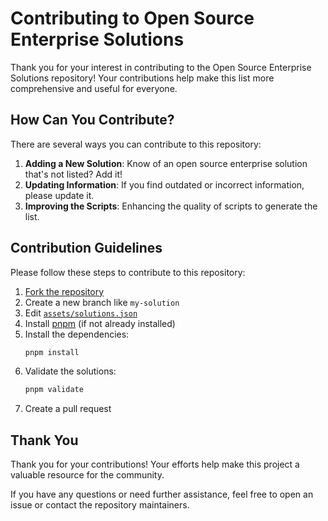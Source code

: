 # Contributing to Open Source Enterprise Solutions

Thank you for your interest in contributing to the Open Source Enterprise Solutions repository!
Your contributions help make this list more comprehensive and useful for everyone.

## How Can You Contribute?

There are several ways you can contribute to this repository:

1. **Adding a New Solution**: Know of an open source enterprise solution that's not listed? Add it!
2. **Updating Information**: If you find outdated or incorrect information, please update it.
3. **Improving the Scripts**: Enhancing the quality of scripts to generate the list.

## Contribution Guidelines

Please follow these steps to contribute to this repository:

1. [Fork the repository](https://github.com/SebaOfficial/enterprise-solutions/fork)
2. Create a new branch like `my-solution`
3. Edit [`assets/solutions.json`](/assets/solutions.json)
4. Install [pnpm](https://pnpm.io/installation) (if not already installed)
5. Install the dependencies:
   ```bash
   pnpm install
   ```
6. Validate the solutions:
   ```bash
   pnpm validate
   ```
7. Create a pull request

## Thank You

Thank you for your contributions! Your efforts help make this project a valuable resource for the community.

If you have any questions or need further assistance, feel free to open an issue or contact the repository maintainers.
